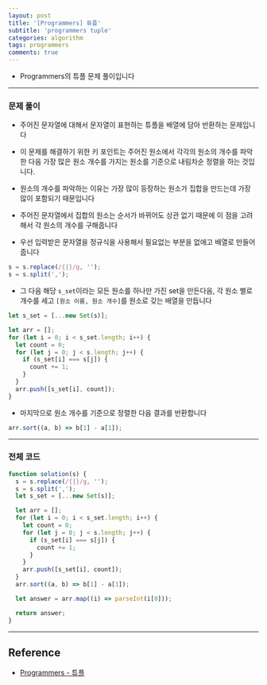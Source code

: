 ```yaml
---
layout: post
title: '[Programmers] 튜플'
subtitle: 'programmers tuple'
categories: algorithm
tags: programmers
comments: true
---
```


- Programmers의 튜플 문제 풀이입니다

---

### 문제 풀이

- 주어진 문자열에 대해서 문자열이 표현하는 튜플을 배열에 담아 반환하는 문제입니다

- 이 문제를 해결하기 위한 키 포인트는 주어진 원소에서 각각의 원소의 개수를 파악한 다음 가장 많은 원소 개수를 가지는 원소를 기준으로 내림차순 정렬을 하는 것입니다.

- 원소의 개수를 파악하는 이유는 가장 많이 등장하는 원소가 집합을 만드는데 가장 많이 포함되기 때문입니다

- 주어진 문자열에서 집합의 원소는 순서가 바뀌어도 상관 없기 때문에 이 점을 고려해서 각 원소의 개수를 구해줍니다

- 우선 입력받은 문자열을 정규식을 사용해서 필요없는 부분을 없애고 배열로 만들어줍니다

```javascript
s = s.replace(/{|}/g, '');
s = s.split(',');
```

- 그 다음 해당 `s_set`이라는 모든 원소를 하나만 가진 set을 만든다음, 각 원소 별로 개수를 세고 `[원소 이름, 원소 개수]`를 원소로 갖는 배열을 만듭니다

```javascript
let s_set = [...new Set(s)];

let arr = [];
for (let i = 0; i < s_set.length; i++) {
  let count = 0;
  for (let j = 0; j < s.length; j++) {
    if (s_set[i] === s[j]) {
      count += 1;
    }
  }
  arr.push([s_set[i], count]);
}
```

- 마지막으로 원소 개수를 기준으로 정렬한 다음 결과를 반환합니다

```javascript
arr.sort((a, b) => b[1] - a[1]);
```

---

### 전체 코드

```javascript
function solution(s) {
  s = s.replace(/{|}/g, '');
  s = s.split(',');
  let s_set = [...new Set(s)];

  let arr = [];
  for (let i = 0; i < s_set.length; i++) {
    let count = 0;
    for (let j = 0; j < s.length; j++) {
      if (s_set[i] === s[j]) {
        count += 1;
      }
    }
    arr.push([s_set[i], count]);
  }
  arr.sort((a, b) => b[1] - a[1]);

  let answer = arr.map((i) => parseInt(i[0]));

  return answer;
}
```

---

## Reference

- [Programmers - 튜플](https://programmers.co.kr/learn/courses/30/lessons/64065)
